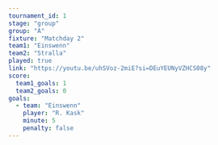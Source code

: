 ```yaml
---
tournament_id: 1
stage: "group"
group: "A"
fixture: "Matchday 2"
team1: "Einswenn"
team2: "Stralla"
played: true
link: "https://youtu.be/uhSVoz-2miE?si=DEuYEUNyVZHCS08y"
score:
  team1_goals: 1
  team2_goals: 0
goals:
  - team: "Einswenn"
    player: "R. Kask"
    minute: 5
    penalty: false
---
```

